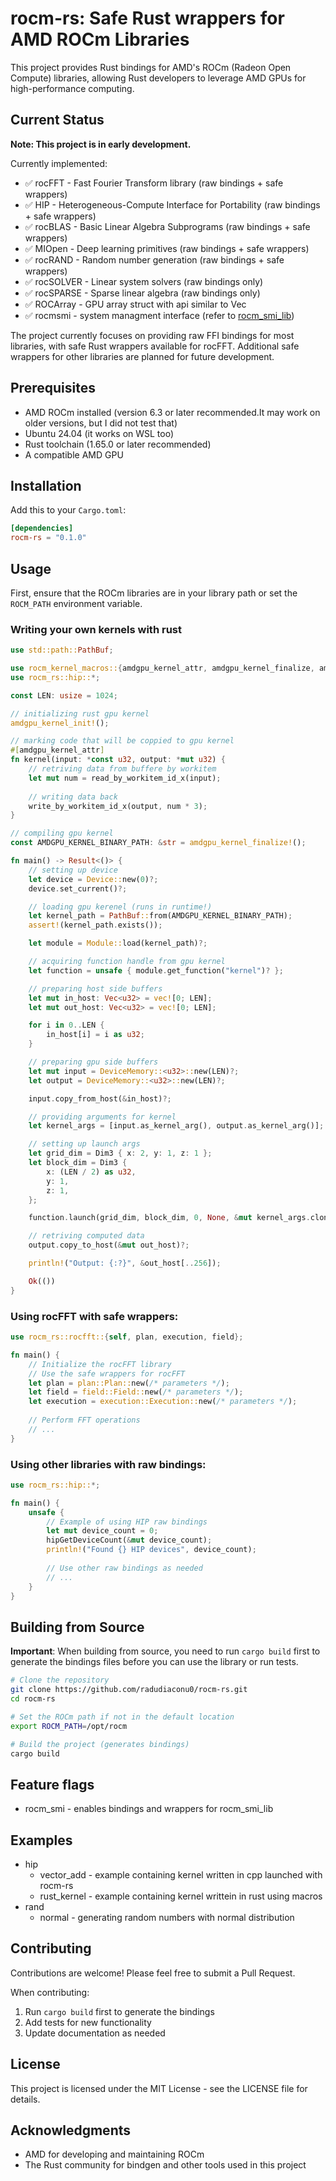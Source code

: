 # rocm-rs: Safe Rust wrappers for AMD ROCm Libraries

This project provides Rust bindings for AMD's ROCm (Radeon Open Compute) libraries, allowing Rust developers to leverage AMD GPUs for high-performance computing.

## Current Status

**Note: This project is in early development.**

Currently implemented:
- ✅ rocFFT - Fast Fourier Transform library (raw bindings + safe wrappers)
- ✅ HIP - Heterogeneous-Compute Interface for Portability (raw bindings + safe wrappers)
- ✅ rocBLAS - Basic Linear Algebra Subprograms (raw bindings + safe wrappers)
- ✅ MIOpen - Deep learning primitives (raw bindings + safe wrappers)
- ✅ rocRAND - Random number generation (raw bindings + safe wrappers)
- ✅ rocSOLVER - Linear system solvers (raw bindings only)
- ✅ rocSPARSE - Sparse linear algebra (raw bindings only)
- ✅ ROCArray - GPU array struct with api similar to Vec
- ✅ rocmsmi - system managment interface (refer to [rocm_smi_lib](https://github.com/PTFOPlayer/rocm_smi_lib_rs))

The project currently focuses on providing raw FFI bindings for most libraries, with safe Rust wrappers available for rocFFT. Additional safe wrappers for other libraries are planned for future development.

## Prerequisites

- AMD ROCm installed (version 6.3 or later recommended.It may work on older versions, but I did not test that)
- Ubuntu 24.04 (it works on WSL too)
- Rust toolchain (1.65.0 or later recommended)
- A compatible AMD GPU

## Installation

Add this to your `Cargo.toml`:

```toml
[dependencies]
rocm-rs = "0.1.0"
```

## Usage

First, ensure that the ROCm libraries are in your library path or set the `ROCM_PATH` environment variable.

### Writing your own kernels with rust

```rust
use std::path::PathBuf;

use rocm_kernel_macros::{amdgpu_kernel_attr, amdgpu_kernel_finalize, amdgpu_kernel_init};
use rocm_rs::hip::*;

const LEN: usize = 1024;

// initializing rust gpu kernel
amdgpu_kernel_init!();

// marking code that will be coppied to gpu kernel
#[amdgpu_kernel_attr]
fn kernel(input: *const u32, output: *mut u32) {
    // retriving data from buffere by workitem
    let mut num = read_by_workitem_id_x(input);
    
    // writing data back
    write_by_workitem_id_x(output, num * 3);
}

// compiling gpu kernel
const AMDGPU_KERNEL_BINARY_PATH: &str = amdgpu_kernel_finalize!();

fn main() -> Result<()> {
    // setting up device
    let device = Device::new(0)?;
    device.set_current()?;

    // loading gpu kerenel (runs in runtime!)
    let kernel_path = PathBuf::from(AMDGPU_KERNEL_BINARY_PATH);
    assert!(kernel_path.exists());

    let module = Module::load(kernel_path)?;

    // acquiring function handle from gpu kernel 
    let function = unsafe { module.get_function("kernel")? };

    // preparing host side buffers
    let mut in_host: Vec<u32> = vec![0; LEN];
    let mut out_host: Vec<u32> = vec![0; LEN];

    for i in 0..LEN {
        in_host[i] = i as u32;
    }

    // preparing gpu side buffers
    let mut input = DeviceMemory::<u32>::new(LEN)?;
    let output = DeviceMemory::<u32>::new(LEN)?;

    input.copy_from_host(&in_host)?;

    // providing arguments for kernel
    let kernel_args = [input.as_kernel_arg(), output.as_kernel_arg()];

    // setting up launch args
    let grid_dim = Dim3 { x: 2, y: 1, z: 1 };
    let block_dim = Dim3 {
        x: (LEN / 2) as u32,
        y: 1,
        z: 1,
    };

    function.launch(grid_dim, block_dim, 0, None, &mut kernel_args.clone())?;

    // retriving computed data
    output.copy_to_host(&mut out_host)?;

    println!("Output: {:?}", &out_host[..256]);

    Ok(())
}

```

### Using rocFFT with safe wrappers:

```rust
use rocm_rs::rocfft::{self, plan, execution, field};

fn main() {
    // Initialize the rocFFT library
    // Use the safe wrappers for rocFFT
    let plan = plan::Plan::new(/* parameters */);
    let field = field::Field::new(/* parameters */);
    let execution = execution::Execution::new(/* parameters */);
    
    // Perform FFT operations
    // ...
}
```

### Using other libraries with raw bindings:

```rust
use rocm_rs::hip::*;

fn main() {
    unsafe {
        // Example of using HIP raw bindings
        let mut device_count = 0;
        hipGetDeviceCount(&mut device_count);
        println!("Found {} HIP devices", device_count);
        
        // Use other raw bindings as needed
        // ...
    }
}
```

## Building from Source

**Important**: When building from source, you need to run `cargo build` first to generate the bindings files before you can use the library or run tests.

```bash
# Clone the repository
git clone https://github.com/radudiaconu0/rocm-rs.git
cd rocm-rs

# Set the ROCm path if not in the default location
export ROCM_PATH=/opt/rocm

# Build the project (generates bindings)
cargo build
```

## Feature flags

- rocm_smi - enables bindings and wrappers for rocm_smi_lib

## Examples
- hip
  - vector_add - example containing kernel written in cpp launched with rocm-rs
  - rust_kernel - example containing kernel writtein in rust using macros 
- rand
  - normal - generating random numbers with normal distribution 

## Contributing

Contributions are welcome! Please feel free to submit a Pull Request.

When contributing:
1. Run `cargo build` first to generate the bindings
2. Add tests for new functionality
3. Update documentation as needed

## License

This project is licensed under the MIT License - see the LICENSE file for details.

## Acknowledgments

- AMD for developing and maintaining ROCm
- The Rust community for bindgen and other tools used in this project
